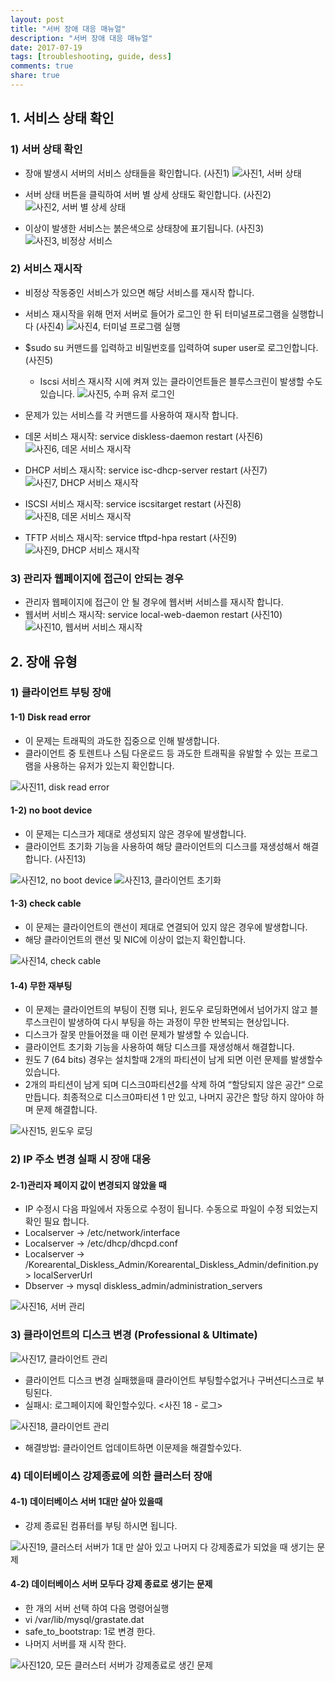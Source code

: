 ```yaml
---
layout: post
title: "서버 장애 대응 매뉴얼"
description: "서버 장애 대응 매뉴얼"
date: 2017-07-19
tags: [troubleshooting, guide, dess]
comments: true
share: true
---
```



## 1. 서비스 상태 확인

### 1) 서버 상태 확인
- 장애 발생시 서버의 서비스 상태들을 확인합니다. (사진1)
![사진1, 서버 상태](/images/troubleshooting_server/image1.png)

- 서버 상태 버튼을 클릭하여 서버 별 상세 상태도 확인합니다. (사진2)
![사진2, 서버 별 상세 상태](/images/troubleshooting_server/image2.png)

- 이상이 발생한 서비스는 붉은색으로 상태창에 표기됩니다. (사진3)
![사진3, 비정상 서비스](/images/troubleshooting_server/image3.png)

### 2) 서비스 재시작
- 비정상 작동중인 서비스가 있으면 해당 서비스를 재시작 합니다.
- 서비스 재시작을 위해 먼저 서버로 들어가 로그인 한 뒤 터미널프로그램을 실행합니다 (사진4)
![사진4, 터미널 프로그램 실행](/images/troubleshooting_server/image4.png)

- $sudo su 커맨드를 입력하고 비밀번호를 입력하여 super user로 로그인합니다. (사진5)
  * Iscsi 서비스 재시작 시에 켜져 있는 클라이언트들은 블루스크린이 발생할 수도 있습니다.
![사진5, 수퍼 유저 로그인](/images/troubleshooting_server/image5.png)

- 문제가 있는 서비스를 각 커맨드를 사용하여 재시작 합니다.
- 데몬 서비스 재시작: service diskless-daemon restart (사진6)
![사진6, 데몬 서비스 재시작](/images/troubleshooting_server/image6.png)
- DHCP 서비스 재시작: service isc-dhcp-server restart (사진7)
![사진7, DHCP 서비스 재시작](/images/troubleshooting_server/image7.png)
- ISCSI 서비스 재시작: service iscsitarget restart (사진8)
![사진8, 데몬 서비스 재시작](/images/troubleshooting_server/image8.png)
- TFTP 서비스 재시작: service tftpd-hpa restart (사진9)
![사진9, DHCP 서비스 재시작](/images/troubleshooting_server/image9.png)

### 3) 관리자 웹페이지에 접근이 안되는 경우

- 관리자 웹페이지에 접근이 안 될 경우에 웹서버 서비스를 재시작 합니다.
- 웹서버 서비스 재시작: service local-web-daemon restart (사진10)
![사진10, 웹서버 서비스 재시작](/images/troubleshooting_server/image10.png)

## 2. 장애 유형

### 1) 클라이언트 부팅 장애
#### 1-1) Disk read error
- 이 문제는 트래픽의 과도한 집중으로 인해 발생합니다.
- 클라이언트 중 토렌트나 스팀 다운로드 등 과도한 트래픽을 유발할 수 있는 프로그램을 사용하는 유저가 있는지 확인합니다.

![사진11, disk read error](/images/troubleshooting_server/image11.png)

#### 1-2) no boot device
- 이 문제는 디스크가 제대로 생성되지 않은 경우에 발생합니다.
- 클라이언트 초기화 기능을 사용하여 해당 클라이언트의 디스크를 재생성해서 해결합니다. (사진13)

![사진12, no boot device](/images/troubleshooting_server/image12.png)
![사진13, 클라이언트 초기화](/images/troubleshooting_server/image13.png)

#### 1-3) check cable
- 이 문제는 클라이언트의 랜선이 제대로 연결되어 있지 않은 경우에 발생합니다.
- 해당 클라이언트의 랜선 및 NIC에 이상이 없는지 확인합니다.

![사진14, check cable](/images/troubleshooting_server/image14.png)

#### 1-4) 무한 재부팅
- 이 문제는 클라이언트의 부팅이 진행 되나, 윈도우 로딩화면에서 넘어가지 않고 블루스크린이 발생하여
   다시 부팅을 하는 과정이 무한 반복되는 현상입니다.
- 디스크가 잘못 만들어졌을 때 이런 문제가 발생할 수 있습니다.
- 클라이언트 초기화 기능을 사용하여 해당 디스크를 재생성해서 해결합니다.
- 원도 7 (64 bits) 경우는 설치할때  2개의 파티션이 남게 되면 이런 문제를 발생할수 있습니다.
- 2개의 파티션이 남게 되며 디스크0파티션2를 삭제 하여 “할당되지 않은 공간“ 으로 만듭니다.
    최종적으로 디스크0파티션 1 만 있고, 나머지 공간은 할당 하지 않아야 하며 문제 해결합니다.

![사진15, 윈도우 로딩 ](/images/troubleshooting_server/image15.png)

### 2) IP 주소 변경 실패 시 장애 대응
#### 2-1)관리자 페이지 값이 변경되지 않았을 때

- IP 수정시 다음 파일에서 자동으로 수정이 됩니다. 수동으로 파일이 수정 되었는지 확인 필요 합니다.
- Localserver -> /etc/network/interface
- Localserver -> /etc/dhcp/dhcpd.conf
- Localserver -> /Korearental_Diskless_Admin/Korearental_Diskless_Admin/definition.py  > localServerUrl
- Dbserver -> mysql diskless_admin/administration_servers

![사진16, 서버 관리](/images/troubleshooting_server/image1.png)

### 3) 클라이언트의 디스크 변경 (Professional & Ultimate)

![사진17, 클라이언트 관리](/images/troubleshooting_server/image18.png)

- 클라이언트 디스크 변경 실패했을때 클라이언트 부팅할수없거나 구버션디스크로 부팅된다.
- 실패시: 로그페이지에 확인할수있다. <사진 18 - 로그>

![사진18, 클라이언트 관리](/images/troubleshooting_server/image19.png)

- 해결방법: 클라이언트 업데이트하면 이문제을 해결할수있다.

### 4) 데이터베이스 강제종료에 의한 클러스터 장애
#### 4-1) 데이터베이스 서버 1대만 살아 있을때

- 강제 종료된 컴퓨터를 부팅 하시면 됩니다.

![사진19, 클러스터 서버가 1대 만 살아 있고 나머지 다 강제종료가 되었을 때 생기는 문제](/images/troubleshooting_server/image16.png)

#### 4-2) 데이터베이스 서버 모두다  강제 종료로 생기는 문제
- 한 개의 서버 선택 하여 다음 명령어실행
- vi /var/lib/mysql/grastate.dat
- safe_to_bootstrap: 1로 변경 한다.
- 나머지 서버를 재 시작 한다.

![사진120, 모든 클러스터 서버가 강제종료로 생긴 문제](/images/troubleshooting_server/image17.png)
